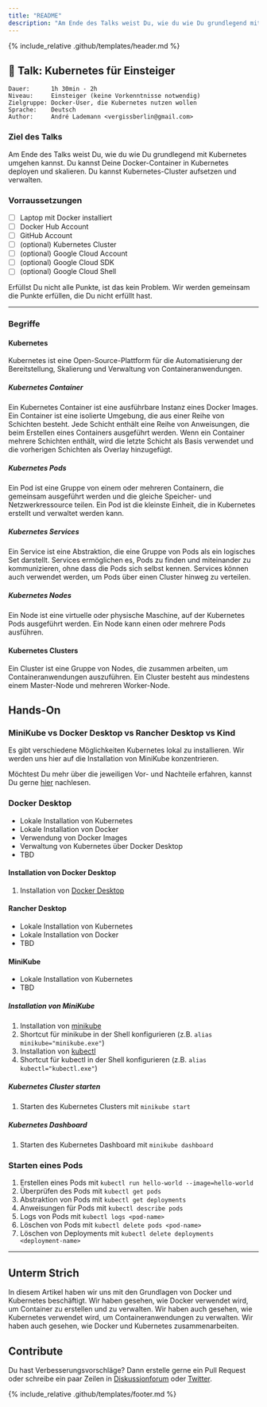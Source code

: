 ```yaml
---
title: "README"
description: "Am Ende des Talks weist Du, wie du wie Du grundlegend mit Kubernetes umgehen kannst. Du kannst Deine Docker-Container in Kubernetes deployen und skalieren. Du kannst Kubernetes-Cluster aufsetzen und verwalten."
---
```


{% include_relative .github/templates/header.md %}

## 💬 Talk: Kubernetes für Einsteiger

```text
Dauer:      1h 30min - 2h
Niveau:     Einsteiger (keine Vorkenntnisse notwendig)
Zielgruppe: Docker-User, die Kubernetes nutzen wollen
Sprache:    Deutsch
Author:     André Lademann <vergissberlin@gmail.com>
```

### Ziel des Talks

Am Ende des Talks weist Du, wie du wie Du grundlegend mit Kubernetes umgehen kannst. Du kannst Deine Docker-Container in Kubernetes deployen und skalieren. Du kannst Kubernetes-Cluster aufsetzen und verwalten.

### Vorraussetzungen

- [ ] Laptop mit Docker installiert
- [ ] Docker Hub Account
- [ ] GitHub Account
- [ ] (optional) Kubernetes Cluster
- [ ] (optional) Google Cloud Account
- [ ] (optional) Google Cloud SDK
- [ ] (optional) Google Cloud Shell

Erfüllst Du nicht alle Punkte, ist das kein Problem. Wir werden gemeinsam die Punkte erfüllen, die Du nicht erfüllt hast.

---

### Begriffe

#### Kubernetes

Kubernetes ist eine Open-Source-Plattform für die Automatisierung der Bereitstellung, Skalierung und Verwaltung von Containeranwendungen.

##### Kubernetes Container

Ein Kubernetes Container ist eine ausführbare Instanz eines Docker Images. Ein Container ist eine isolierte Umgebung, die aus einer Reihe von Schichten besteht. Jede Schicht enthält eine Reihe von Anweisungen, die beim Erstellen eines Containers ausgeführt werden. Wenn ein Container mehrere Schichten enthält, wird die letzte Schicht als Basis verwendet und die vorherigen Schichten als Overlay hinzugefügt.

##### Kubernetes Pods

Ein Pod ist eine Gruppe von einem oder mehreren Containern, die gemeinsam ausgeführt werden und die gleiche Speicher- und Netzwerkressource teilen. Ein Pod ist die kleinste Einheit, die in Kubernetes erstellt und verwaltet werden kann.

##### Kubernetes Services

Ein Service ist eine Abstraktion, die eine Gruppe von Pods als ein logisches Set darstellt. Services ermöglichen es, Pods zu finden und miteinander zu kommunizieren, ohne dass die Pods sich selbst kennen. Services können auch verwendet werden, um Pods über einen Cluster hinweg zu verteilen.

##### Kubernetes Nodes

Ein Node ist eine virtuelle oder physische Maschine, auf der Kubernetes Pods ausgeführt werden. Ein Node kann einen oder mehrere Pods ausführen.

#### Kubernetes Clusters

Ein Cluster ist eine Gruppe von Nodes, die zusammen arbeiten, um Containeranwendungen auszuführen. Ein Cluster besteht aus mindestens einem Master-Node und mehreren Worker-Node.

## Hands-On

### MiniKube vs Docker Desktop vs Rancher Desktop vs Kind

Es gibt verschiedene Möglichkeiten Kubernetes lokal zu installieren. Wir werden uns hier auf die Installation von MiniKube konzentrieren.

Möchtest Du mehr über die jeweiligen Vor- und Nachteile erfahren, kannst Du gerne [hier](https://itnext.io/goodbye-docker-desktop-hello-minikube-3649f2a1c469
) nachlesen.

### Docker Desktop

- Lokale Installation von Kubernetes
- Lokale Installation von Docker
- Verwendung von Docker Images
- Verwaltung von Kubernetes über Docker Desktop
- TBD

#### Installation von Docker Desktop

1. Installation von [Docker Desktop](https://www.docker.com/products/docker-desktop)

#### Rancher Desktop

- Lokale Installation von Kubernetes
- Lokale Installation von Docker
- TBD

#### MiniKube

- Lokale Installation von Kubernetes
- TBD

##### Installation von MiniKube

1. Installation von [minikube](https://minikube.sigs.k8s.io/docs/start/)
2. Shortcut für minikube in der Shell konfigurieren (z.B. `alias minikube="minikube.exe"`)
3. Installation von [kubectl](https://kubernetes.io/docs/tasks/tools/install-kubectl/)
4. Shortcut für kubectl in der Shell konfigurieren (z.B. `alias kubectl="kubectl.exe"`)

##### Kubernetes Cluster starten

1. Starten des Kubernetes Clusters mit `minikube start`

##### Kubernetes Dashboard

1. Starten des Kubernetes Dashboard mit `minikube dashboard`

### Starten eines Pods

1. Erstellen eines Pods mit `kubectl run hello-world --image=hello-world`
2. Überprüfen des Pods mit `kubectl get pods`
3. Abstraktion von Pods mit `kubectl get deployments`
4. Anweisungen für Pods mit `kubectl describe pods`
5. Logs von Pods mit `kubectl logs <pod-name>`
6. Löschen von Pods mit `kubectl delete pods <pod-name>`
7. Löschen von Deployments mit `kubectl delete deployments <deployment-name>`

---

## Unterm Strich

In diesem Artikel haben wir uns mit den Grundlagen von Docker und Kubernetes beschäftigt. Wir haben gesehen, wie Docker verwendet wird, um Container zu erstellen und zu verwalten. Wir haben auch gesehen, wie Kubernetes verwendet wird, um Containeranwendungen zu verwalten. Wir haben auch gesehen, wie Docker und Kubernetes zusammenarbeiten.

## Contribute

Du hast Verbesserungsvorschläge? Dann erstelle gerne ein Pull Request oder schreibe ein paar Zeilen in [Diskussionforum](https://github.com/vergissberlin/talk-docker/discussions) oder [Twitter](https://twitter.com/vergissberlin).

{% include_relative .github/templates/footer.md %}
